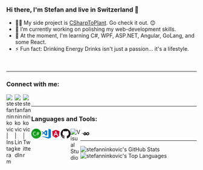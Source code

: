 ### Hi there, I'm Stefan and live in Switzerland 👋

- 👨‍💻 My side project is [CSharpToPlant][csharptoplant]. Go check it out. 😊
- 🔭 I’m currently working on polishing my web-development skills.
- 🌱 At the moment, I'm learning C#, WPF, ASP.NET, Angular, GoLang, and some React.
- ⚡ Fun fact: Drinking Energy Drinks isn't just a passion... it's a lifestyle.

<br>

---

### Connect with me:

[<img align="left" alt="stefanninkovic | Instagram" width="22px" src="https://cdn.jsdelivr.net/npm/simple-icons@3.0.1/icons/instagram.svg" />][instagram]
[<img align="left" alt="stefanninkovic | LinkedIn" width="22px" src="https://cdn.jsdelivr.net/npm/simple-icons@3.0.1/icons/linkedin.svg" />][linkedIn]
[<img align="left" alt="stefanninkovic | Twitter" width="22px" src="https://cdn.jsdelivr.net/npm/simple-icons@3.0.1/icons/twitter.svg" />][twitter]

<br>

---

### Languages and Tools:

[<img align="left" alt="C#" width="26px" src="https://raw.githubusercontent.com/github/explore/80688e429a7d4ef2fca1e82350fe8e3517d3494d/topics/csharp/csharp.png" />][csharp]
[<img align="left" alt="Visual Studio Code" width="26px" src="https://raw.githubusercontent.com/github/explore/80688e429a7d4ef2fca1e82350fe8e3517d3494d/topics/visual-studio-code/visual-studio-code.png" />][visualstudiocode]
[<img align="left" alt="Angular" width="26px" src="https://raw.githubusercontent.com/github/explore/80688e429a7d4ef2fca1e82350fe8e3517d3494d/topics/angular/angular.png" />][angular]
[<img align="left" alt="GitHub" width="26px" src="https://raw.githubusercontent.com/github/explore/78df643247d429f6cc873026c0622819ad797942/topics/github/github.png" />][github]
[<img align="left" alt="Visual Studio" width="26px" src="https://cdn.iconscout.com/icon/free/png-256/visual-studio-569577.png" />][visualstudio]
[<img align="left" alt="Visual Studio" width="26px" height="26px" src="https://raw.githubusercontent.com/github/explore/80688e429a7d4ef2fca1e82350fe8e3517d3494d/topics/go/go.png" />][golang]

<br>

---

<img align="left" alt="stefanninkovic's GitHub Stats" src="https://github-readme-stats.vercel.app/api?username=stefanninkovic&show_icons=true&hide_border=true&count_private=true&hide=stars&title_color=#000000&include_all_commits=true" />

<img align="left" alt="stefanninkovic's Top Languages" src="https://github-readme-stats.vercel.app/api/top-langs/?username=stefanninkovic&hide_border=true" />

[csharptoplant]: https://github.com/stefanninkovic/csharptoplant/
[instagram]: https://instagram.com/yee.stefan/
[linkedIn]: https://www.linkedin.com/in/stefan-ninkovic/
[twitter]: https://twitter.com/yee_stefan/
[csharp]: https://docs.microsoft.com/en-us/dotnet/csharp/
[visualstudiocode]: https://visualstudio.microsoft.com/de/
[angular]: https://angular.io/
[github]: https://github.com/
[visualstudio]: https://visualstudio.microsoft.com/de/
[golang]: https://golang.org/
